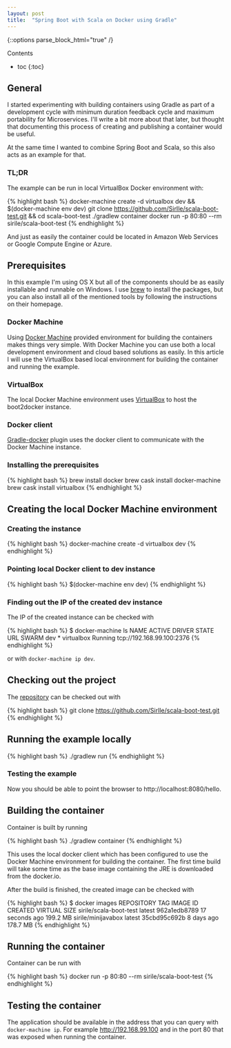 ```yaml
---
layout: post
title:  "Spring Boot with Scala on Docker using Gradle"
---
```


{::options parse_block_html="true" /}
<div class="toc">
Contents

* toc
{:toc}
</div>

## General

I started experimenting with building containers using Gradle as part of a development cycle with minimum duration feedback cycle and maximum portability for Microservices. I'll write a bit more about that later, but thought that documenting this process of creating and publishing a container would be useful.

At the same time I wanted to combine Spring Boot and Scala, so this also acts as an example for that.

### TL;DR

The example can be run in local VirtualBox Docker environment with:

{% highlight bash %}
docker-machine create -d virtualbox dev && $(docker-machine env dev)
git clone https://github.com/SirIle/scala-boot-test.git && cd scala-boot-test
./gradlew container
docker run -p 80:80 --rm sirile/scala-boot-test
{% endhighlight %}

And just as easily the container could be located in Amazon Web Services or Google Compute Engine or Azure.

## Prerequisites

In this example I'm using OS X but all of the components should be as easily installable and runnable on Windows. I use [brew](http://brew.sh/) to install the packages, but you can also install all of the mentioned tools by following the instructions on their homepage.

### Docker Machine

Using [Docker Machine](https://github.com/docker/machine) provided environment for building the containers makes things very simple. With Docker Machine you can use both a local development environment and cloud based solutions as easily. In this article I will use the VirtualBox based local environment for building the container and running the example.

### VirtualBox

The local Docker Machine environment uses [VirtualBox](https://www.virtualbox.org/) to host the boot2docker instance.

### Docker client

[Gradle-docker](https://github.com/Transmode/gradle-docker) plugin uses the docker client to communicate with the Docker Machine instance.

### Installing the prerequisites

{% highlight bash %}
brew install docker
brew cask install docker-machine
brew cask install virtualbox
{% endhighlight %}

## Creating the local Docker Machine environment

### Creating the instance

{% highlight bash %}
docker-machine create -d virtualbox dev
{% endhighlight %}

### Pointing local Docker client to dev instance

{% highlight bash %}
$(docker-machine env dev)
{% endhighlight %}

### Finding out the IP of the created dev instance

The IP of the created instance can be checked with

{% highlight bash %}
$ docker-machine ls
NAME    ACTIVE   DRIVER       STATE     URL                         SWARM
dev     *        virtualbox   Running   tcp://192.168.99.100:2376
{% endhighlight %}

or with `docker-machine ip dev`.

## Checking out the project

The [repository](https://github.com/SirIle/scala-boot-test) can be checked out with

{% highlight bash %}
git clone https://github.com/SirIle/scala-boot-test.git
{% endhighlight %}

## Running the example locally

{% highlight bash %}
./gradlew run
{% endhighlight %}

### Testing the example

Now you should be able to point the browser to http://localhost:8080/hello.

## Building the container

Container is built by running

{% highlight bash %}
./gradlew container
{% endhighlight %}

This uses the local docker client which has been configured to use the Docker Machine environment for building the container. The first time build will take some time as the base image containing the JRE is downloaded from the docker.io.

After the build is finished, the created image can be checked with

{% highlight bash %}
$ docker images
REPOSITORY               TAG                 IMAGE ID            CREATED             VIRTUAL SIZE
sirile/scala-boot-test   latest              962a1edb8789        17 seconds ago      199.2 MB
sirile/minijavabox       latest              35cbd95c692b        8 days ago          178.7 MB
{% endhighlight %}

## Running the container

Container can be run with

{% highlight bash %}
docker run -p 80:80 --rm sirile/scala-boot-test
{% endhighlight %}

## Testing the container

The application should be available in the address that you can query with `docker-machine ip`. For example http://192.168.99.100 and in the port 80 that was exposed when running the container.
